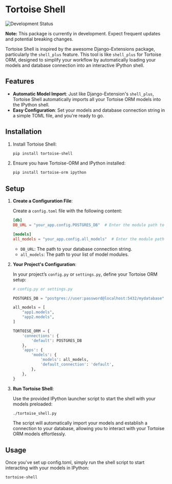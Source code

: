 # Tortoise Shell

![Development Status](https://img.shields.io/badge/status-in_development-orange)

**Note:** This package is currently in development. Expect frequent updates and potential breaking changes.

Tortoise Shell is inspired by the awesome Django-Extensions package, particularly the `shell_plus` feature. This tool is like `shell_plus` for Tortoise ORM, designed to simplify your workflow by automatically loading your models and database connection into an interactive IPython shell.

## Features

- **Automatic Model Import**: Just like Django-Extension's `shell_plus`, Tortoise Shell automatically imports all your Tortoise ORM models into the IPython shell.
- **Easy Configuration**: Set your models and database connection string in a simple TOML file, and you're ready to go.

## Installation

1. Install Tortoise Shell:

    ```bash
    pip install tortoise-shell
    ```

2. Ensure you have Tortoise-ORM and IPython installed:

    ```bash
    pip install tortoise-orm ipython
    ```

## Setup

1. **Create a Configuration File**:

    Create a `config.toml` file with the following content:

    ```toml
    [db]
    DB_URL = "your_app.config.POSTGRES_DB"  # Enter the module path to your DB connection string

    [models]
    all_models = "your_app.config.all_models"  # Enter the module path to your all_models list
    ```

    - `DB_URL`: The path to your database connection string.
    - `all_models`: The path to your list of model modules.

2. **Your Project's Configuration**:

    In your project’s `config.py` or `settings.py`, define your Tortoise ORM setup:

    ```python
    # config.py or settings.py

    POSTGRES_DB = "postgres://user:password@localhost:5432/mydatabase"

    all_models = [
        "app1.models",
        "app2.models",
    ]

    TORTOISE_ORM = {
        'connections': {
            'default': POSTGRES_DB
        },
        'apps': {
            'models': {
                'models': all_models,
                'default_connection': 'default',
            },
        },
    }
    ```

3. **Run Tortoise Shell**:

    Use the provided IPython launcher script to start the shell with your models preloaded:

    ```bash
    ./tortoise_shell.py
    ```

    The script will automatically import your models and establish a connection to your database, allowing you to interact with your Tortoise ORM models effortlessly.

## Usage

Once you've set up config.toml, simply run the shell script to start interacting with your models in IPython:

```bash
tortoise-shell
```